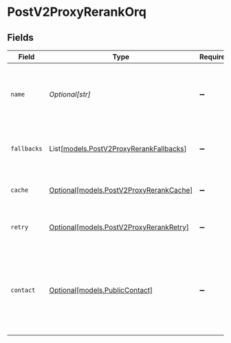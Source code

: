 # PostV2ProxyRerankOrq


## Fields

| Field                                                                                                              | Type                                                                                                               | Required                                                                                                           | Description                                                                                                        |
| ------------------------------------------------------------------------------------------------------------------ | ------------------------------------------------------------------------------------------------------------------ | ------------------------------------------------------------------------------------------------------------------ | ------------------------------------------------------------------------------------------------------------------ |
| `name`                                                                                                             | *Optional[str]*                                                                                                    | :heavy_minus_sign:                                                                                                 | The name to display on the trace. If not specified, the default system name will be used.                          |
| `fallbacks`                                                                                                        | List[[models.PostV2ProxyRerankFallbacks](../models/postv2proxyrerankfallbacks.md)]                                 | :heavy_minus_sign:                                                                                                 | Array of fallback models to use if primary model fails                                                             |
| `cache`                                                                                                            | [Optional[models.PostV2ProxyRerankCache]](../models/postv2proxyrerankcache.md)                                     | :heavy_minus_sign:                                                                                                 | Cache configuration for the request.                                                                               |
| `retry`                                                                                                            | [Optional[models.PostV2ProxyRerankRetry]](../models/postv2proxyrerankretry.md)                                     | :heavy_minus_sign:                                                                                                 | Retry configuration for the request                                                                                |
| `contact`                                                                                                          | [Optional[models.PublicContact]](../models/publiccontact.md)                                                       | :heavy_minus_sign:                                                                                                 | Information about the contact making the request. If the contact does not exist, it will be created automatically. |